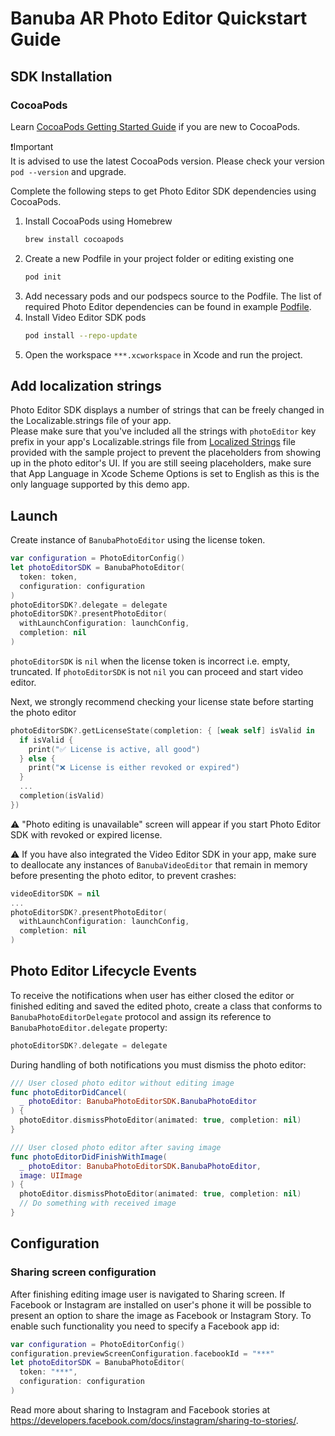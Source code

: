 # Banuba AR Photo Editor Quickstart Guide
## SDK Installation
### CocoaPods
Learn [CocoaPods Getting Started Guide](https://guides.cocoapods.org/using/getting-started.html) if you are new to CocoaPods.

❗️Important  
It is advised to use the latest CocoaPods version. Please check your version ```pod --version``` and upgrade.

Complete the following steps to get Photo Editor SDK dependencies using CocoaPods.
1. Install CocoaPods using Homebrew
   ```sh
   brew install cocoapods 
   ```
2. Create a new Podfile in your project folder or editing existing one
   ```sh
   pod init
   ```
3. Add necessary pods and our podspecs source to the Podfile. The list of required Photo Editor dependencies can be found in example [Podfile](../Example/Podfile).
4. Install Video Editor SDK pods
   ```sh
   pod install --repo-update
   ```
4. Open the workspace ```***.xcworkspace``` in Xcode and run the project.
## Add localization strings
Photo Editor SDK displays a number of strings that can be freely changed in the Localizable.strings file of your app.  
Please make sure that you've included all the strings with `photoEditor` key prefix in your app's Localizable.strings file from [Localized Strings](../Example/Example/en.lproj/Localizable.strings) file provided with the sample project to prevent the placeholders from showing up in the photo editor's UI.
If you are still seeing placeholders, make sure that App Language in Xcode Scheme Options is set to English as this is the only language supported by this demo app.
## Launch
Create instance of ```BanubaPhotoEditor```  using the license token.
```swift
var configuration = PhotoEditorConfig()
let photoEditorSDK = BanubaPhotoEditor(
  token: token,
  configuration: configuration
)
photoEditorSDK?.delegate = delegate
photoEditorSDK?.presentPhotoEditor(
  withLaunchConfiguration: launchConfig,
  completion: nil
)

```
`photoEditorSDK` is `nil` when the license token is incorrect i.e. empty, truncated.
If `photoEditorSDK` is not `nil` you can proceed and start video editor.

Next, we strongly recommend checking your license state before starting the photo editor
```swift
photoEditorSDK?.getLicenseState(completion: { [weak self] isValid in
  if isValid {
    print("✅ License is active, all good")
  } else {
    print("❌ License is either revoked or expired")
  }
  ...
  completion(isValid)
})
```
⚠️ "Photo editing is unavailable" screen will appear if you start Photo Editor SDK with revoked or expired license.

⚠️ If you have also integrated the Video Editor SDK in your app, make sure to deallocate any instances of `BanubaVideoEditor` that remain in memory before presenting the photo editor, to prevent crashes:
```swift
videoEditorSDK = nil
...
photoEditorSDK?.presentPhotoEditor(
  withLaunchConfiguration: launchConfig,
  completion: nil
)
```
## Photo Editor Lifecycle Events
To receive the notifications when user has either closed the editor or finished editing and saved the edited photo, create a class that conforms to `BanubaPhotoEditorDelegate` protocol and assign its reference to `BanubaPhotoEditor.delegate` property:
```swift
photoEditorSDK?.delegate = delegate
```
During handling of both notifications you must dismiss the photo editor:
```swift
/// User closed photo editor without editing image
func photoEditorDidCancel(
  _ photoEditor: BanubaPhotoEditorSDK.BanubaPhotoEditor
) {
  photoEditor.dismissPhotoEditor(animated: true, completion: nil)
}

/// User closed photo editor after saving image
func photoEditorDidFinishWithImage(
  _ photoEditor: BanubaPhotoEditorSDK.BanubaPhotoEditor,
  image: UIImage
) {
  photoEditor.dismissPhotoEditor(animated: true, completion: nil)
  // Do something with received image
}
```
## Configuration
### Sharing screen configuration
After finishing editing image user is navigated to Sharing screen. If Facebook or Instagram are installed on user's phone it will be possible to present an option to share the image as Facebook or Instagram Story. To enable such functionality you need to specify a Facebook app id:
```swift
var configuration = PhotoEditorConfig() 
configuration.previewScreenConfiguration.facebookId = "***"
let photoEditorSDK = BanubaPhotoEditor(
  token: "***",
  configuration: configuration
)
```
Read more about sharing to Instagram and Facebook stories at https://developers.facebook.com/docs/instagram/sharing-to-stories/.